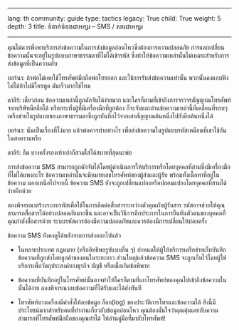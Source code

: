 

---

lang: th
community: guide
type: tactics
legacy: True
child: True
weight: 5
depth: 3
title: ទំនាក់ទំនងជាអក្សរ – SMS / សារជាអក្សរ

---

คุณไม่ควรพึ่งพาบริการส่งข้อความในการส่งข้อมูลอ่อนไหวซึ่งต้องการความปลอดภัย การแลกเปลี่ยนข้อความนั้นจะอยู่ในรูปแบบภาษาธรรมดาที่ไม่ได้เข้ารหัส ซึ่งทำให้ข้อความเหล่านั้นไม่เหมาะสำหรับการส่งข้อมูลที่เป็นความลับ 

<div class="background" markdown=1>
บอร์นา: ถ้าพ่อไม่เคยใช้โทรศัพท์มือถือพ่อโทรออก และใช้การรับส่งข้อความเท่านั้น พวกนั้นคงแอบฟังไม่ได้ถ้าไม่มีใครพูด มันเร็วมากใช่ไหม

ดาลีร์: เดี๋ยวก่อน ข้อความเหล่านี้ถูกดักจับได้ง่ายมาก และใครก็ตามที่เข้าถึงการจราจรสัญญาณโทรศัพท์จากบริษัทมือถือได้ หรือกระทั่งผู้ที่มีเครื่องมือที่ถูกต้อง ก็จะจับและอ่านข้อความเหล่านี้ที่เคลื่อนที่รอบๆ เครือข่ายในรูปแบบของภาษาธรรมดาซึ่งถูกบันทึกไว้จากเสาสัญญาณต้นหนึ่งไปยังอีกต้นหนึ่งได้ 

บอร์นา: นั่นเป็นเรื่องที่โง่มาก แล้วพ่อควรทำอย่างไร เพื่อส่งข้อความในรูปแบบรหัสเหมือนที่เขาใช้กันในสงครามหรือ

ดาลีร์: อืม บางครั้งรองเท้าเก่าก็สวมใส่ได้สบายที่สุดนะพ่อ
</div>

การส่งข้อความ SMS สามารถถูกดักจับได้โดยผู้ดำเนินการให้บริการหรือโดยบุคคลที่สามซึ่งมีเครื่องมือที่ไม่ได้แพงอะไร ข้อความเหล่านั้นจะมีหมายเลขโทรศัพท์ของผู้ส่งและผู้รับ พร้อมทั้งเนื้อหาที่อยู่ในข้อความ นอกเหนือไปจากนี้ ข้อความ SMS ยังจะถูกเปลี่ยนแปลงหรือปลอมแปลงโดยบุคคลที่สามได้ง่ายอีกด้วย 

ลองพิจารณาสร้างระบบรหัสเพื่อใช้ในการติดต่อสื่อสารระหว่างตัวคุณกับผู้รับสาร รหัสอาจช่วยให้คุณสามารถสื่อสารได้อย่างปลอดภัยมากขึ้น และอาจเป็นวิธีการอีกประการในการยืนยันตัวตนของบุคคลที่คุณกำลังสื่อสารด้วย ระบบรหัสควรต้องมีความปลอดภัยและควรต้องมีการเปลี่ยนให้บ่อยครั้ง

ข้อความ SMS ยังคงดูได้หลังจากการส่งออกไปแล้ว

* ในหลายประเทศ กฎหมาย (หรืออิทธิพลรูปแบบอื่น ๆ) กำหนดให้ผู้ให้บริการเครือข่ายเก็บบันทึกข้อความที่ถูกส่งโดยลูกค้าของตนในระยะยาว ส่วนใหญ่แล้วข้อความ SMS จะถูกเก็บไว้โดยผู้ให้บริการเพื่อวัตถุประสงค์ทางธุรกิจ บัญชี หรือเมื่อเกิดข้อพิพาท 

* ข้อความที่บันทึกอยู่ในโทรศัพท์นั้นอาจทำให้ใครก็ตามที่เอาโทรศัพท์ของคุณไปเข้าถึงข้อความในนั้นได้ง่าย ลองพิจารณาลบข้อความที่ได้รับและได้ส่งทันที 

* โทรศัพท์บางเครื่องมีคำสั่งให้ลบข้อมูล ล็อก(log) ของประวัติการโทรและข้อความได้ สิ่งนี้มีประโยชน์มากสำหรับคนที่ทำงานเกี่ยวกับข้อมูลอ่อนไหว คุณต้องมั่นใจว่าคุณคุ้นเคยกับความสามารถที่โทรศัพท์มือถือของคุณทำได้ ให้อ่านคู่มือที่มากับโทรศัพท์!

